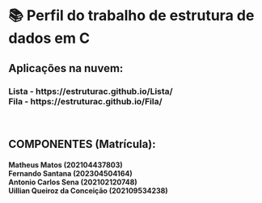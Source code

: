<h1>📚 Perfil do trabalho de estrutura de dados em C </h1> 

<h2>Aplicações na nuvem:</h2>
<h3> Lista - https://estruturac.github.io/Lista/ </br>
Fila - https://estruturac.github.io/Fila/</h3>

</br>

<h2>COMPONENTES (Matrícula):</h2>
<h4> Matheus Matos (202104437803) </br>
Fernando Santana (202304504164) </br>
Antonio Carlos Sena (202102120748) </br>
Uillian Queiroz da Conceição (202109534238)</h4>

